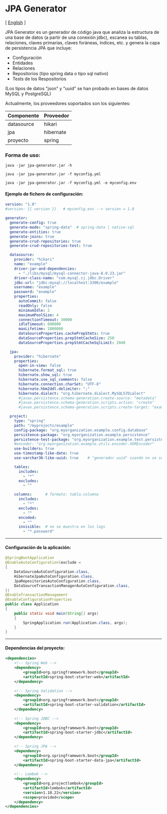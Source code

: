 # JPA Generator

[ [English](./README.md) ]

JPA Generator es un generador de código java que analiza la estructura de una base de datos (a partir de una conexión jdbc), 
escanea su tablas, relaciones, claves primarias, claves foráneas, índices, etc.
y genera la capa de persistencia JPA que incluye:

- Configuración
- Entidades
- Relaciones
- Repositorios (tipo spring data o tipo sql nativo)
- Tests de los Respositorios

(Los tipos de datos "json" y "uuid" se han probado en bases de datos MySQL y PostgreSQL)

Actualmente, los proveedores soportados son los siguientes:

| Componente | Proveedor |
|------------|-----------|
| datasource | hikari    |
| jpa        | hibernate |
| proyecto   | spring    | 

### Forma de uso:

```
java -jar jpa-generator.jar -h

java -jar jpa-generator.jar -f myconfig.yml

java -jar jpa-generator.jar -f myconfig.yml -e myconfig.env
```

#### Ejemplo de fichero de configuración:

```yaml
version: "1.0"
#version: {{ version }}   # myconfig.env --> version = 1.0

generator:
  generate-config: true
  generate-mode: "spring-data"  # spring-data | native-sql
  generate-entities: true
  generate-joins: true
  generate-crud-repositories: true
  generate-crud-repositories-test: true

  datasource:
    provider: "hikari"
    name: "example"
    driver-jar-and-dependencies:
      - "./libs/mysql/mysql-connector-java-8.0.23.jar"
    driver-class-name: "com.mysql.cj.jdbc.Driver"
    jdbc-url: "jdbc:mysql://localhost:3306/example"
    username: "example"
    password: "example"
    properties:
      autoCommit: false
      readOnly: false
      minimumIdle: 2
      maximumPoolSize: 4
      connectionTimeout: 30000
      idleTimeout: 600000
      maxLifetime: 1800000
      dataSourceProperties.cachePrepStmts: true
      dataSourceProperties.prepStmtCacheSize: 250
      dataSourceProperties.prepStmtCacheSqlLimit: 2048

  jpa:
    provider: "hibernate"
    properties:
      open-in-view: false
      hibernate.format_sql: true
      hibernate.show_sql: true
      hibernate.use_sql_comments: false
      hibernate.connection.charSet: "UTF-8"
      hibernate.hbm2ddl.delimiter: ";"
      hibernate.dialect: "org.hibernate.dialect.MySQL57Dialect"
      #javax.persistence.schema-generation.create-source: "metadata"
      #javax.persistence.schema-generation.scripts.action: "create"
      #javax.persistence.schema-generation.scripts.create-target: "example.sql"

  project:
    type: "spring"
    path: "/myprojects/example"
    config-package: "org.myorganization.example.config.database"
    persistence-package: "org.myorganization.example.persistence"
    persistence-test-package: "org.myorganization.example.test.persistence"
    #encoder: "org.myorganization.example.utils.encoder.XOREncoder"
    use-builders: true
    use-timestamp-like-date: true
    use-varchar36-like-uuid: true    # "generador uuid" cuando no se soporta el tipo uuid

    tables:
      includes:
        - "*"
      excludes:
        - ""

    columns:      # formato: tabla.columna
      includes:
        - "*"
      excludes:
        - ""
      encoded:
        - ""
      invisible:  # no se muestra en los logs
        - "*.password"
```

---

#### Configuración de la aplicación:

```java
@SpringBootApplication
@EnableAutoConfiguration(exclude =
{
    DataSourceAutoConfiguration.class,
    HibernateJpaAutoConfiguration.class,
    JpaRepositoriesAutoConfiguration.class,
    DataSourceTransactionManagerAutoConfiguration.class,
})
@EnableTransactionManagement
@EnableConfigurationProperties
public class Application
{
    public static void main(String[] args)
    {
        SpringApplication.run(Application.class, args);
    }   
}
```

---

#### Dependencias del proyecto:

```xml
<dependencies>
    <!-- Spring Web -->
    <dependency>
        <groupId>org.springframework.boot</groupId>
        <artifactId>spring-boot-starter-web</artifactId>
    </dependency>
    
    <!-- Spring Validation -->
    <dependency>
        <groupId>org.springframework.boot</groupId>
        <artifactId>spring-boot-starter-validation</artifactId>
    </dependency>
    
    <!-- Spring JDBC -->
    <dependency>
        <groupId>org.springframework.boot</groupId>
        <artifactId>spring-boot-starter-jdbc</artifactId>
    </dependency>
    
    <!-- Spring JPA -->
    <dependency>
        <groupId>org.springframework.boot</groupId>
        <artifactId>spring-boot-starter-data-jpa</artifactId>
    </dependency>
    
    <!-- Lombok -->
    <dependency>
        <groupId>org.projectlombok</groupId>
        <artifactId>lombok</artifactId>
        <version>1.18.22</version>
        <scope>provided</scope>
    </dependency>
</dependencies>
```

